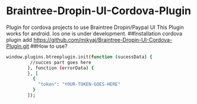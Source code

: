 # Braintree-Dropin-UI-Cordova-Plugin
Plugin for cordova projects to use Braintree Dropin/Paypal UI
This Plugin works for android. Ios one is under development.
##Installation
cordova plugin add https://github.com/mikyaj/Braintree-Dropin-UI-Cordova-Plugin.git
##How to use?
```sh
window.plugins.btreeplugin.init(function (sucessData) {
         //succes part goes here
        }, function (errorData) {
        }, [
          {
            "token": "YOUR-TOKEN-GOES-HERE"
          }
        ]);
```
